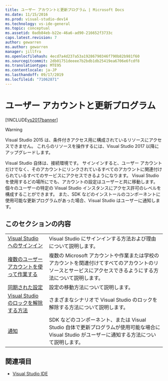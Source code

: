 ```yaml
---
title: ユーザー アカウントと更新プログラム | Microsoft Docs
ms.date: 11/15/2016
ms.prod: visual-studio-dev14
ms.technology: vs-ide-general
ms.topic: conceptual
ms.assetid: 0adb84eb-b22e-46a6-ad90-216652f3733c
caps.latest.revision: 7
author: gewarren
ms.author: gewarren
manager: jillfra
ms.openlocfilehash: 4ecd7a4d237a53a19286790346f790b82b981f60
ms.sourcegitcommit: 2db01751deeee7b2bdb1db25419ea6706e6fcdf8
ms.translationtype: MTE95
ms.contentlocale: ja-JP
ms.lasthandoff: 09/17/2019
ms.locfileid: "71062871"
---
```

# <a name="user-accounts-and-updates"></a>ユーザー アカウントと更新プログラム

[!INCLUDE[vs2017banner](../includes/vs2017banner.md)]

> [!WARNING]
> Visual Studio 2015 は、条件付きアクセス用に構成されているリソースにアクセスできません。 これらのリソースを操作するには、Visual Studio 2017 以降にアップグレードします。

Visual Studio 自体は、接続環境です。 サインインすると、ユーザー アカウントだけでなく、そのアカウントにリンクされているすべてのアカウントに関連付けられているすべてのサービスにアクセスできるようになります。 Visual Studio を使用するどの場所にでも、アカウントの設定はユーザーと共に移動します。 個々のユーザーの特定の Visual Studio インスタンスにアクセス許可のレベルを構成することができます。 また、SDK などのインストールのコンポーネントに使用可能な更新プログラムがあった場合、Visual Studio はユーザーに通知します。  
  
## <a name="in-this-section"></a>このセクションの内容  
  
|||  
|-|-|  
|[Visual Studio へのサインイン](../ide/signing-in-to-visual-studio.md)|Visual Studio にサインインする方法および理由について説明します。|  
|[複数のユーザー アカウントを使って作業する](../ide/work-with-multiple-user-accounts.md)|複数の Microsoft アカウントや作業または学校のアカウントを関連付けてすべてのアカウントのリソースとサービスにアクセスできるようにする方法について説明します。|  
|[同期された設定](../ide/synchronized-settings-in-visual-studio.md)|設定の移動方法について説明します。|  
|[Visual Studio のロックを解除する方法](../ide/how-to-unlock-visual-studio.md)|さまざまなシナリオで Visual Studio のロックを解除する方法について説明します。|  
|[通知](../ide/visual-studio-notifications.md)|SDK などのコンポーネント、または Visual Studio 自体で更新プログラムが使用可能な場合に Visual Studio がユーザーに通知する方法について説明します。|  
  
## <a name="see-also"></a>関連項目

- [Visual Studio IDE](../ide/visual-studio-ide.md)
